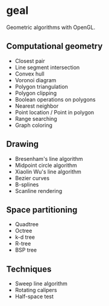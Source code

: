 # geal
Geometric algorithms with OpenGL.

## Computational geometry
- Closest pair
- Line segment intersection
- Convex hull
- Voronoi diagram
- Polygon triangulation
- Polygon clipping
- Boolean operations on polygons
- Nearest neighbor
- Point location / Point in polygon
- Range searching
- Graph coloring

## Drawing
- Bresenham's line algorithm
- Midpoint circle algorithm
- Xiaolin Wu's line algorithm
- Bezier curves
- B-splines
- Scanline rendering

## Space partitioning
- Quadtree
- Octree
- k-d tree
- R-tree
- BSP tree

## Techniques
- Sweep line algorithm
- Rotating calipers
- Half-space test

